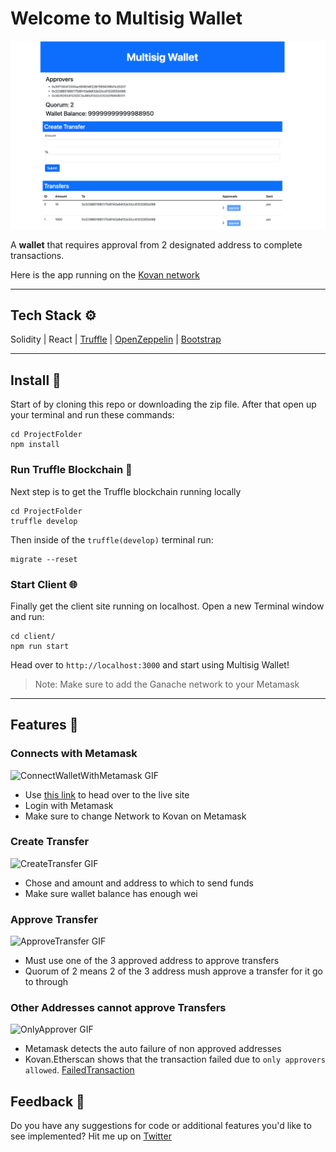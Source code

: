 # Welcome to Multisig Wallet

![WalletScreenShot](https://raw.githubusercontent.com/jacobvanschenck/Multisig-Wallet/master/GIFs/MultisigWallet.png)

A **wallet** that requires approval from 2 designated address to complete transactions.

Here is the app running on the [Kovan network](https://multi-sig-wallet-vs.netlify.app/)

---

## Tech Stack ⚙️

Solidity | React | [Truffle](https://trufflesuite.com/) | [OpenZeppelin](https://github.com/OpenZeppelin/openzeppelin-contracts) | [Bootstrap](https://getbootstrap.com/)

---

## Install 💾

Start of by cloning this repo or downloading the zip file.
After that open up your terminal and run these commands:

```
cd ProjectFolder
npm install
```

### Run Truffle Blockchain 🔗

Next step is to get the Truffle blockchain running locally

```
cd ProjectFolder
truffle develop
```

Then inside of the `truffle(develop)` terminal run:

```
migrate --reset
```

### Start Client 🌐

Finally get the client site running on localhost.
Open a new Terminal window and run:

```
cd client/
npm run start
```

Head over to `http://localhost:3000` and start using Multisig Wallet!

> Note:
> Make sure to add the Ganache network to your Metamask

---

## Features 📼

### Connects with Metamask

![ConnectWalletWithMetamask GIF](https://raw.githubusercontent.com/jacobvanschenck/Multisig-Wallet/master/GIFs/ConnectWalletWithMetamask.gif)

-   Use [this link](https://multi-sig-wallet-vs.netlify.app/) to head over to the live site
-   Login with Metamask
-   Make sure to change Network to Kovan on Metamask

### Create Transfer

![CreateTransfer GIF](https://raw.githubusercontent.com/jacobvanschenck/Multisig-Wallet/master/GIFs/CreateTransfer.gif)

-   Chose and amount and address to which to send funds
-   Make sure wallet balance has enough wei

### Approve Transfer

![ApproveTransfer GIF](https://raw.githubusercontent.com/jacobvanschenck/Multisig-Wallet/master/GIFs/ApproveTransfer.gif)

-   Must use one of the 3 approved address to approve transfers
-   Quorum of 2 means 2 of the 3 address mush approve a transfer for it go to through

### Other Addresses cannot approve Transfers

![OnlyApprover GIF](https://raw.githubusercontent.com/jacobvanschenck/Multisig-Wallet/master/GIFs/OnlyApprover.gif)

-   Metamask detects the auto failure of non approved addresses
-   Kovan.Etherscan shows that the transaction failed due to `only approvers allowed`. [FailedTransaction](https://kovan.etherscan.io/tx/0xc833486eb58cff0a9c1ac56ec312e706ebf5f469ca6c148577c01a287f7a6b8b)

## Feedback 🤝

Do you have any suggestions for code or additional features you'd like to see implemented? Hit me up on [Twitter](https://twitter.com/JacobVanSchenck)
